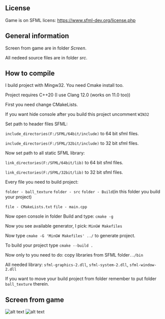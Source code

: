 License
---
Game is on SFML licens:
https://www.sfml-dev.org/license.php

General information
---

Screen from game are in folder _Screen_.

All nedeed source files are in folder _src_.

How to compile
---

I build project with Mingw32.
You need Cmake install too.

Project requires C++20 (I use Clang 12.0 (works on 11.0 too))

First you need change CMakeLists.


If you want hide console after you build this project uncomment `WIN32`

Set path to header files SFML:

`include_directories(F:/SFML/64bit/include)` to 64 bit sfml files.

`include_directories(F:/SFML/32bit/include)` to 32 bit sfml files.

Now set path to all static SFML library:

`link_directories(F:/SFML/64bit/lib)` to 64 bit sfml files.

`link_directories(F:/SFML/32bit/lib)` to 32 bit sfml files.

Every file you need to build project:

`folder - ball_texture`
`folder - src`
`folder - Build`(in this folder you build your project)

`file - CMakeLists.txt`
`file - main.cpp`

Now open console in folder Build and type:
`cmake -g`

Now you see available generator, I pick: `MinGW Makefiles`

Now type `cmake -G 'MinGW Makefiles' ../` to generate project.

To build your project type `cmake --build .`

Now only to you need to do: copy libraries from SFML folder`../bin`

All needed library: `sfml-graphics-2.dll`, `sfml-system-2.dll`, `sfml-window-2.dll`

If you want to move your build project from folder remember to put folder `ball_texture` therein.



Screen from game
---
![alt text](https://gitlab.com/woitys1999/kulki/-/raw/master/Screen/game1.PNG)
![alt text](https://gitlab.com/woitys1999/kulki/-/raw/master/Screen/game2.PNG)
